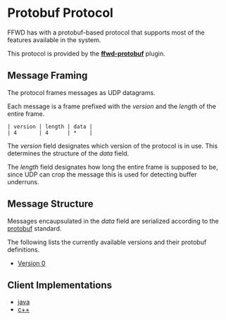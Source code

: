 # Protobuf Protocol

FFWD has with a protobuf-based protocol that supports most of the features
available in the system.

This protocol is provided by the [**ffwd-protobuf**](/plugins/ffwd-protobuf)
plugin.

## Message Framing

The protocol frames messages as UDP datagrams.

Each message is a frame prefixed with the _version_ and the _length_ of the
entire frame.

```text
| version | length | data |
| 4       | 4      | *    |
```

The _version_ field designates which version of the protocol is in use.
This determines the structure of the _data_ field.

The _length_ field designates how long the entire frame is supposed to be,
since UDP can crop the message this is used for detecting buffer underruns.

## Message Structure

Messages encaupsulated in the _data_ field are serialized according to the
[protobuf](http://code.google.com/p/protobuf/) standard.

The following lists the currently available versions and their protobuf
definitions.

- [Version 0](/plugins/ffwd-protobuf/proto/protocol0.proto)

## Client Implementations

- [java](https://github.com/udoprog/ffwd-java-client)
- [c++](https://github.com/udoprog/libffwd-client)
